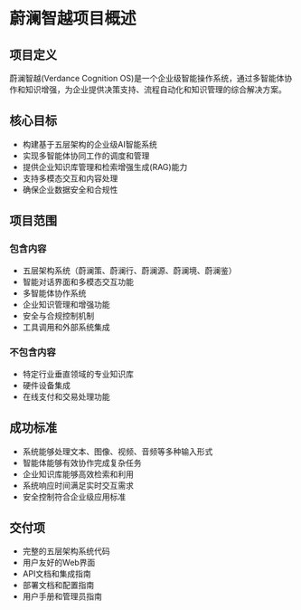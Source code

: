 # 蔚澜智越项目概述

## 项目定义

蔚澜智越(Verdance Cognition OS)是一个企业级智能操作系统，通过多智能体协作和知识增强，为企业提供决策支持、流程自动化和知识管理的综合解决方案。

## 核心目标

- 构建基于五层架构的企业级AI智能系统
- 实现多智能体协同工作的调度和管理
- 提供企业知识库管理和检索增强生成(RAG)能力
- 支持多模态交互和内容处理
- 确保企业数据安全和合规性

## 项目范围

### 包含内容

- 五层架构系统（蔚澜策、蔚澜行、蔚澜源、蔚澜境、蔚澜鉴）
- 智能对话界面和多模态交互功能
- 多智能体协作系统
- 企业知识管理和增强功能
- 安全与合规控制机制
- 工具调用和外部系统集成

### 不包含内容

- 特定行业垂直领域的专业知识库
- 硬件设备集成
- 在线支付和交易处理功能

## 成功标准

- 系统能够处理文本、图像、视频、音频等多种输入形式
- 智能体能够有效协作完成复杂任务
- 企业知识库能够高效检索和利用
- 系统响应时间满足实时交互需求
- 安全控制符合企业级应用标准

## 交付项

- 完整的五层架构系统代码
- 用户友好的Web界面
- API文档和集成指南
- 部署文档和配置指南
- 用户手册和管理员指南 